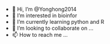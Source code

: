 - 👋 Hi, I’m @Yonghong2014
- 👀 I’m interested in bioinfor
- 🌱 I’m currently learning python and R
- 💞️ I’m looking to collaborate on ...
- 📫 How to reach me ...

<!---
Yonghong2014/Yonghong2014 is a ✨ special ✨ repository because its `README.md` (this file) appears on your GitHub profile.
You can click the Preview link to take a look at your changes.
--->
